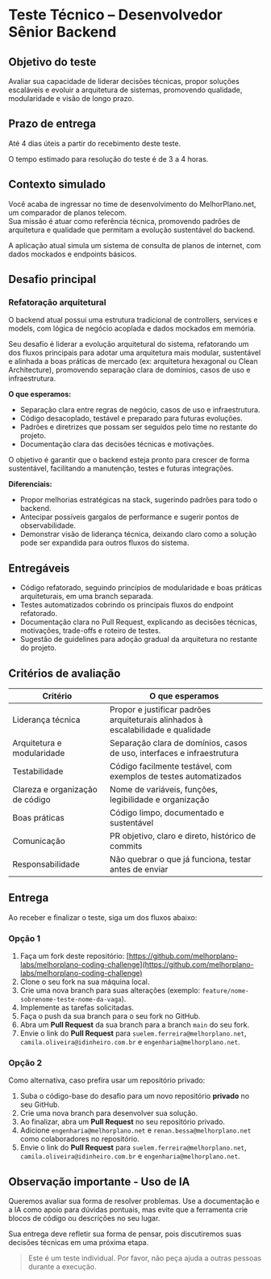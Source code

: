 # Teste Técnico – Desenvolvedor Sênior Backend

## Objetivo do teste

Avaliar sua capacidade de liderar decisões técnicas, propor soluções escaláveis e evoluir a arquitetura de sistemas, promovendo qualidade, modularidade e visão de longo prazo.

## Prazo de entrega

Até 4 dias úteis a partir do recebimento deste teste.

O tempo estimado para resolução do teste é de 3 a 4 horas.

## Contexto simulado

Você acaba de ingressar no time de desenvolvimento do MelhorPlano.net, um comparador de planos telecom.  
Sua missão é atuar como referência técnica, promovendo padrões de arquitetura e qualidade que permitam a evolução sustentável do backend.

A aplicação atual simula um sistema de consulta de planos de internet, com dados mockados e endpoints básicos.

## Desafio principal

### Refatoração arquitetural

O backend atual possui uma estrutura tradicional de controllers, services e models, com lógica de negócio acoplada e dados mockados em memória.

Seu desafio é liderar a evolução arquitetural do sistema, refatorando um dos fluxos principais para adotar uma arquitetura mais modular, sustentável e alinhada a boas práticas de mercado (ex: arquitetura hexagonal ou Clean Architecture), promovendo separação clara de domínios, casos de uso e infraestrutura.

**O que esperamos:**

- Separação clara entre regras de negócio, casos de uso e infraestrutura.
- Código desacoplado, testável e preparado para futuras evoluções.
- Padrões e diretrizes que possam ser seguidos pelo time no restante do projeto.
- Documentação clara das decisões técnicas e motivações.

O objetivo é garantir que o backend esteja pronto para crescer de forma sustentável, facilitando a manutenção, testes e futuras integrações.

**Diferenciais:**

- Propor melhorias estratégicas na stack, sugerindo padrões para todo o backend.
- Antecipar possíveis gargalos de performance e sugerir pontos de observabilidade.
- Demonstrar visão de liderança técnica, deixando claro como a solução pode ser expandida para outros fluxos do sistema.

## Entregáveis

- Código refatorado, seguindo princípios de modularidade e boas práticas arquiteturais, em uma branch separada.
- Testes automatizados cobrindo os principais fluxos do endpoint refatorado.
- Documentação clara no Pull Request, explicando as decisões técnicas, motivações, trade-offs e roteiro de testes.
- Sugestão de guidelines para adoção gradual da arquitetura no restante do projeto.

## Critérios de avaliação

| Critério                        | O que esperamos                                                                  |
| ------------------------------- | -------------------------------------------------------------------------------- |
| Liderança técnica               | Propor e justificar padrões arquiteturais alinhados à escalabilidade e qualidade |
| Arquitetura e modularidade      | Separação clara de domínios, casos de uso, interfaces e infraestrutura           |
| Testabilidade                   | Código facilmente testável, com exemplos de testes automatizados                 |
| Clareza e organização de código | Nome de variáveis, funções, legibilidade e organização                           |
| Boas práticas                   | Código limpo, documentado e sustentável                                          |
| Comunicação                     | PR objetivo, claro e direto, histórico de commits                                |
| Responsabilidade                | Não quebrar o que já funciona, testar antes de enviar                            |

## Entrega

Ao receber e finalizar o teste, siga um dos fluxos abaixo:

### Opção 1

1. Faça um fork deste repositório: [https://github.com/melhorplano-labs/melhorplano-coding-challenge](https://github.com/melhorplano-labs/melhorplano-coding-challenge)
2. Clone o seu fork na sua máquina local.
3. Crie uma nova branch para suas alterações (exemplo: `feature/nome-sobrenome-teste-nome-da-vaga`).
4. Implemente as tarefas solicitadas.
5. Faça o push da sua branch para o seu fork no GitHub.
6. Abra um **Pull Request** da sua branch para a branch `main` do seu fork.
7. Envie o link do **Pull Request** para `suelem.ferreira@melhorplano.net`, `camila.oliveira@idinheiro.com.br` e `engenharia@melhorplano.net`.

### Opção 2

Como alternativa, caso prefira usar um repositório privado:

1.  Suba o código-base do desafio para um novo repositório **privado** no seu GitHub.
2.  Crie uma nova branch para desenvolver sua solução.
3.  Ao finalizar, abra um **Pull Request** no seu repositório privado.
4.  Adicione `engenharia@melhorplano.net` e `renan.bessa@melhorplano.net` como colaboradores no repositório.
5.  Envie o link do **Pull Request** para `suelem.ferreira@melhorplano.net`, `camila.oliveira@idinheiro.com.br` e `engenharia@melhorplano.net`.

## Observação importante - Uso de IA

Queremos avaliar sua forma de resolver problemas. Use a documentação e a IA como apoio para dúvidas pontuais, mas evite que a ferramenta crie blocos de código ou descrições no seu lugar.

Sua entrega deve refletir sua forma de pensar, pois discutiremos suas decisões técnicas em uma próxima etapa.

> Este é um teste individual. Por favor, não peça ajuda a outras pessoas durante a execução.
